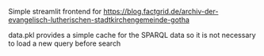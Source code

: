 Simple streamlit frontend for https://blog.factgrid.de/archiv-der-evangelisch-lutherischen-stadtkirchengemeinde-gotha

data.pkl provides a simple cache for the SPARQL data so it is not necessary to load a new query before search
